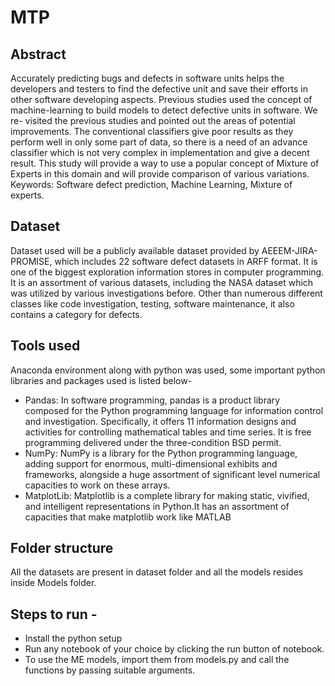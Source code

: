 # MTP
## Abstract
Accurately predicting bugs and defects in software units helps the developers and testers to
find the defective unit and save their efforts in other software developing aspects. Previous studies
used the concept of machine-learning to build models to detect defective units in software. We re-
visited the previous studies and pointed out the areas of potential improvements. The conventional
classifiers give poor results as they perform well in only some part of data, so there is a need of
an advance classifier which is not very complex in implementation and give a decent result. This
study will provide a way to use a popular concept of Mixture of Experts in this domain and will
provide comparison of various variations.
Keywords: Software defect prediction, Machine Learning, Mixture of experts.

## Dataset
Dataset used will be a publicly available dataset provided by AEEEM-JIRA-PROMISE,
which includes 22 software defect datasets in ARFF format. It is one of the biggest
exploration information stores in computer programming. It is an assortment of various datasets,
including the NASA dataset which was utilized by various investigations before. Other than numerous different classes like code investigation, testing, software maintenance, it also contains a category for defects.

## Tools used
Anaconda environment along with python was used, some important python libraries and
packages used is listed below-
* Pandas: In software programming, pandas is a product library composed for the Python
programming language for information control and investigation. Specifically, it offers 11
information designs and activities for controlling mathematical tables and time series. It
is free programming delivered under the three-condition BSD permit.
* NumPy: NumPy is a library for the Python programming language, adding support
for enormous, multi-dimensional exhibits and frameworks, alongside a huge assortment of
significant level numerical capacities to work on these arrays.
* MatplotLib: Matplotlib is a complete library for making static, vivified, and intelligent
representations in Python.It has an assortment of capacities that make matplotlib work
like MATLAB

## Folder structure
All the datasets are present in dataset folder and all the models resides inside Models folder.

## Steps to run - 
* Install the python setup
* Run any notebook of your choice by clicking the run button of notebook.
* To use the ME models, import them from models.py and call the functions by passing suitable arguments.
